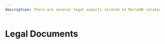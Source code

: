 ```yaml
---
description: There are several legal aspects related to MariaDB related to licensing and contributing code
---
```


# Legal Documents

